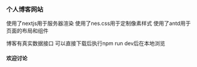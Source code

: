 ### 个人博客网站
使用了nextjs用于服务器渲染
使用了nes.css用于定制像素样式
使用了antd用于页面的布局和组件

博客有真实数据接口 可以直接下载后执行npm run dev后在本地浏览
#### 欢迎讨论
